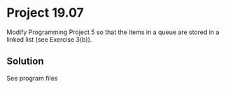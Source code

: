 # Project 19.07

Modify Programming Project 5 so that the items in a queue are stored in a linked
list (see Exercise 3(b)).

## Solution

See program files
